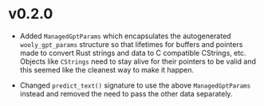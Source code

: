 # v0.2.0

* Added `ManagedGptParams` which encapsulates the autogenerated `wooly_gpt_params` structure
  so that lifetimes for buffers and pointers made to convert Rust strings and data to C
  compatible CStrings, etc. Objects like `CStrings` need to stay alive for their pointers
  to be valid and this seemed like the cleanest way to make it happen.

* Changed `predict_text()` signature to use the above `ManagedGptParams` instead and removed
  the need to pass the other data separately.